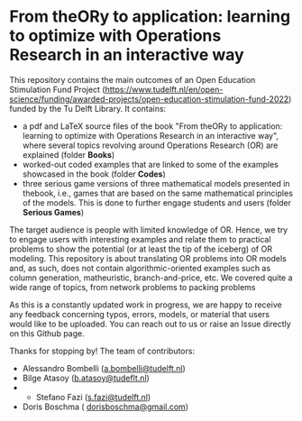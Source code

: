 # From theORy to application: learning to optimize with Operations Research in an interactive way

This repository contains the main outcomes of an Open Education Stimulation Fund Project (https://www.tudelft.nl/en/open-science/funding/awarded-projects/open-education-stimulation-fund-2022) funded by the Tu Delft Library. It contains:

- a pdf and LaTeX source files of the book "From theORy to application: learning to optimize with Operations Research in an interactive way", where several topics revolving around Operations Research (OR) are explained (folder **Books**)
- worked-out coded examples that are linked to some of the examples showcased in the book (folder **Codes**)
- three serious game versions of three mathematical models presented in thebook, i.e., games that are based on the same mathematical principles of the models. This is done to further engage students and users (folder **Serious Games**)

The target audience is people with limited knowledge of OR. Hence, we try to engage users with interesting examples and relate them to practical problems
to show the potential (or at least the tip of the iceberg) of OR modeling. This repository is about translating OR problems into OR models and, as such, does not contain algorithmic-oriented examples
such as column generation, matheuristic, branch-and-price, etc. We covered quite a wide range of topics, from network problems to packing problems 

As this is a constantly updated work in progress, we are happy to receive any feedback concerning typos, errors, models, or material that users would like to be uploaded. You can reach out to us or raise an Issue directly on this Github page.

Thanks for stopping by!
The team of contributors:
 - Alessandro Bombelli (a.bombelli@tudelft.nl)
 - Bilge Atasoy (b.atasoy@tudeflt.nl)
 - - Stefano Fazi (s.fazi@tudelft.nl)
 - Doris Boschma ( dorisboschma@gmail.com)
 
